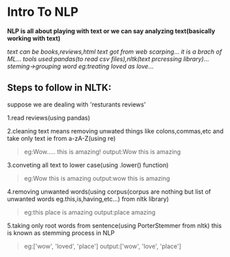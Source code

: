 # Intro To NLP

**NLP is all about playing with text or we can say analyzing text(basically working with text)**

*text can be books,reviews,html text got from web scarping*...
*it is a brach of ML*...
*tools used:pandas(to read csv files),nltk(text prcressing library)*...
*steming->grouping word eg:treating loved as love*...

## Steps to follow in NLTK:

suppose we are dealing with 'resturants reviews'

1.read reviews(using pandas)

2.cleaning text means removing unwated things like colons,commas,etc and take only text ie from a-zA-Z(using re)

>eg:Wow..... this is amazing!
>output:Wow this is amazing

3.conveting all text to lower case(using .lower() function)

>eg:Wow this is amazing
>output:wow this is amazing

4.removing unwanted words(using corpus(corpus are nothing but list of unwanted words eg.this,is,having,etc...) from nltk library)

>eg:this place is amazing
>output:place amazing

5.taking only root words from sentence(using PorterStemmer from nltk)
this is known as stemming process in NLP

>eg:['wow', 'loved', 'place']
>output:['wow', 'love', 'place']



